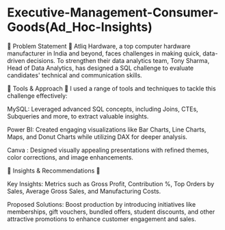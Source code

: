 # Executive-Management-Consumer-Goods(Ad_Hoc-Insights)

🌟 Problem Statement 🌟 Atliq Hardware, a top computer hardware manufacturer in India and beyond, faces challenges in making quick, data-driven decisions. To strengthen their data analytics team, Tony Sharma, Head of Data Analytics, has designed a SQL challenge to evaluate candidates' technical and communication skills.

🌟 Tools & Approach 🌟 I used a range of tools and techniques to tackle this challenge effectively:

MySQL: Leveraged advanced SQL concepts, including Joins, CTEs, Subqueries and more, to extract valuable insights.

Power BI: Created engaging visualizations like Bar Charts, Line Charts, Maps, and Donut Charts while utilizing DAX for deeper analysis.

Canva : Designed visually appealing presentations with refined themes, color corrections, and image enhancements.

🌟 Insights & Recommendations 🌟

Key Insights: Metrics such as Gross Profit, Contribution %, Top Orders by Sales, Average Gross Sales, and Manufacturing Costs.

Proposed Solutions: Boost production by introducing initiatives like memberships, gift vouchers, bundled offers, student discounts, and other attractive promotions to enhance customer engagement and sales.
